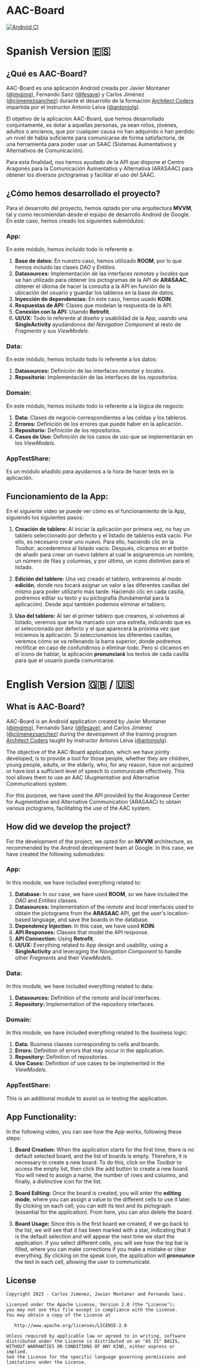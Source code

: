 # AAC-Board
[![Android CI](https://github.com/fesave/AAC-Board/actions/workflows/android_ci.yml/badge.svg)](https://github.com/fesave/AAC-Board/actions/workflows/android_ci.yml)


# Spanish Version :es:

## ¿Qué es AAC-Board?

AAC-Board es una aplicación Android creada por Javier Montaner ([@jmgjmg](https://github.com/jmgjmg)), Fernando Sanz ([@fesave](https://github.com/fesave)) y Carlos Jiménez ([@cjimenezsanchez](https://github.com/cjimenezsanchez)) durante el desarrollo de la formación [Architect Coders](https://architectcoders.com) impartida por el instructor Antonio Leiva ([@antoniolg](https://github.com/antoniolg)).

El objetivo de la aplicación AAC-Board, que hemos desarrollado conjuntamente, es dotar a aquellas personas, ya sean niños, jóvenes, adultos o ancianos, que por cualquier causa no han adquirido o han perdido un nivel de habla suficiente para comunicarse de forma satisfactoria, de una herramienta para poder usar un SAAC (Sistemas Aumentativos y Alternativos de Comunicación).

Para esta finalidad, nos hemos ayudado de la API que dispone el Centro Aragonés para la Comunicación Aumentativa y Alternativa (ARASAAC) para obtener los diversos pictogramas y facilitar el uso del SAAC.

## ¿Cómo hemos desarrollado el proyecto?

Para el desarrollo del proyecto, hemos optado por una arquitectura **MVVM**, tal y como recomiendan desde el equipo de desarrollo Android de Google. En este caso, hemos creado los siguientes submódulos:

### App:

En este módulo, hemos incluido todo lo referente a:

1. **Base de datos:** En nuestro caso, hemos utilizado **ROOM**, por lo que hemos incluido las clases *DAO* y *Entities*.
2. **Datasources:** Implementación de las interfaces *remotas* y *locales* que se han utilizado para obtener los pictogramas de la API de **ARASAAC**, obtener el idioma de hacer la consulta a la API en función de la ubicación del usuario y guardar los tableros en la base de datos.
3. **Inyección de dependencias:** En este caso, hemos usado **KOIN**.
4. **Respuestas de API:** Clases que modelan la respuesta de la API.
5. **Conexión con la API:** Usando **Retrofit**.
6. **UI/UX:** Todo lo referente al diseño y usabilidad de la App, usando una **SingleActivity** ayudándonos del *Navigation Component* al resto de *Fragments* y sus *ViewModels*.

### Data:

En este módulo, hemos incluido todo lo referente a los datos:

1. **Datasources:** Definición de las interfaces *remotas* y *locales*.
2. **Repositorio:** Implementación de las interfaces de los *repositorios*.

### Domain:

En este módulo, hemos incluido todo lo referente a la lógica de negocio:

1. **Data:** Clases de negocio correspondientes a las celdas y los tableros.
2. **Errores:** Definición de los errores que puede haber en la aplicación.
3. **Repositorio:** Definición de los repositorios.
4. **Casos de Uso:** Definición de los casos de uso que se implementarán en los *ViewModels*.

### AppTestShare:

Es un módulo añadido para ayudarnos a la hora de hacer tests en la aplicación.

## Funcionamiento de la App:

En el siguiente video se puede ver cómo es el funcionamiento de la App, siguiendo los siguientes pasos:

1. **Creación de tablero:** Al iniciar la aplicación por primera vez, no hay un tablero seleccionado por defecto y el listado de tableros está vacío. Por ello, es necesario crear uno nuevo. Para ello, haciendo clic en la *Toolbar*, accederemos al listado vacío. Después, clicamos en el botón de añadir para crear un nuevo tablero al cual le asignaremos un nombre, un número de filas y columnas, y por último, un icono distintivo para el listado.

2. **Edición del tablero:** Una vez creado el tablero, entraremos al modo **edición**, donde nos tocará asignar un valor a las diferentes casillas del mismo para poder utilizarlo más tarde. Haciendo clic en cada casilla, podremos editar su texto y su pictografía (fundamental para la aplicación). Desde aquí también podemos eliminar el tablero.

3. **Uso del tablero:** Al ser el primer tablero que creamos, si volvemos al listado, veremos que se ha marcado con una estrella, indicando que es el seleccionado por defecto y el que aparecerá la próxima vez que iniciemos la aplicación. Si seleccionamos las diferentes casillas, veremos cómo se va rellenando la barra superior, donde podremos rectificar en caso de confundirnos o eliminar todo. Pero si clicamos en el icono de hablar, la aplicación **pronunciará** los textos de cada casilla para que el usuario pueda comunicarse.

# English Version :uk: / :us:

## What is AAC-Board?

AAC-Board is an Android application created by Javier Montaner ([@jmgjmg](https://github.com/jmgjmg)), Fernando Sanz ([@fesave](https://github.com/fesave)), and Carlos Jiménez ([@cjimenezsanchez](https://github.com/cjimenezsanchez)) during the development of the training program [Architect Coders](https://architectcoders.com) taught by instructor Antonio Leiva ([@antoniolg](https://github.com/antoniolg)).

The objective of the AAC-Board application, which we have jointly developed, is to provide a tool for those people, whether they are children, young people, adults, or the elderly, who, for any reason, have not acquired or have lost a sufficient level of speech to communicate effectively. This tool allows them to use an AAC (Augmentative and Alternative Communication) system.

For this purpose, we have used the API provided by the Aragonese Center for Augmentative and Alternative Communication (ARASAAC) to obtain various pictograms, facilitating the use of the AAC system.

## How did we develop the project?

For the development of the project, we opted for an **MVVM** architecture, as recommended by the Android development team at Google. In this case, we have created the following submodules:

### App:

In this module, we have included everything related to:

1. **Database:** In our case, we have used **ROOM**, so we have included the *DAO* and *Entities* classes.
2. **Datasources:** Implementation of the *remote* and *local* interfaces used to obtain the pictograms from the **ARASAAC** API, get the user's location-based language, and save the boards in the database.
3. **Dependency Injection:** In this case, we have used **KOIN**.
4. **API Responses:** Classes that model the API response.
5. **API Connection:** Using **Retrofit**.
6. **UI/UX:** Everything related to App design and usability, using a **SingleActivity** and leveraging the *Navigation Component* to handle other *Fragments* and their *ViewModels*.

### Data:

In this module, we have included everything related to data:

1. **Datasources:** Definition of the *remote* and *local* interfaces.
2. **Repository:** Implementation of the repository interfaces.

### Domain:

In this module, we have included everything related to the business logic:

1. **Data:** Business classes corresponding to cells and boards.
2. **Errors:** Definition of errors that may occur in the application.
3. **Repository:** Definition of repositories.
4. **Use Cases:** Definition of use cases to be implemented in the *ViewModels*.

### AppTestShare:

This is an additional module to assist us in testing the application.

## App Functionality:

In the following video, you can see how the App works, following these steps:

1. **Board Creation:** When the application starts for the first time, there is no default selected board, and the list of boards is empty. Therefore, it is necessary to create a new board. To do this, click on the *Toolbar* to access the empty list, then click the add button to create a new board. You will need to assign a name, the number of rows and columns, and finally, a distinctive icon for the list.

2. **Board Editing:** Once the board is created, you will enter the **editing mode**, where you can assign a value to the different cells to use it later. By clicking on each cell, you can edit its text and its pictograph (essential for the application). From here, you can also delete the board.

3. **Board Usage:** Since this is the first board we created, if we go back to the list, we will see that it has been marked with a star, indicating that it is the default selection and will appear the next time we start the application. If you select different cells, you will see how the top bar is filled, where you can make corrections if you make a mistake or clear everything. By clicking on the speak icon, the application will **pronounce** the text in each cell, allowing the user to communicate.


## License

```
Copyright 2023 - Carlos Jimenez, Javier Montaner and Fernando Sanz.

Licensed under the Apache License, Version 2.0 (the "License");
you may not use this file except in compliance with the License.
You may obtain a copy of the License at

   http://www.apache.org/licenses/LICENSE-2.0

Unless required by applicable law or agreed to in writing, software
distributed under the License is distributed on an "AS IS" BASIS,
WITHOUT WARRANTIES OR CONDITIONS OF ANY KIND, either express or implied.
See the License for the specific language governing permissions and
limitations under the License.
```
